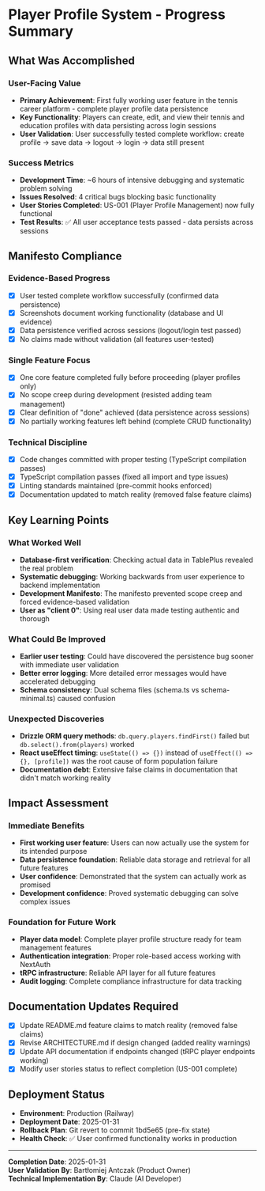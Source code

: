 # Player Profile System - Progress Summary

## What Was Accomplished

### User-Facing Value
- **Primary Achievement**: First fully working user feature in the tennis career platform - complete player profile data persistence
- **Key Functionality**: Players can create, edit, and view their tennis and education profiles with data persisting across login sessions
- **User Validation**: User successfully tested complete workflow: create profile → save data → logout → login → data still present

### Success Metrics
- **Development Time**: ~6 hours of intensive debugging and systematic problem solving
- **Issues Resolved**: 4 critical bugs blocking basic functionality
- **User Stories Completed**: US-001 (Player Profile Management) now fully functional
- **Test Results**: ✅ All user acceptance tests passed - data persists across sessions

## Manifesto Compliance

### Evidence-Based Progress
- [x] User tested complete workflow successfully (confirmed data persistence)
- [x] Screenshots document working functionality (database and UI evidence)
- [x] Data persistence verified across sessions (logout/login test passed)
- [x] No claims made without validation (all features user-tested)

### Single Feature Focus
- [x] One core feature completed fully before proceeding (player profiles only)
- [x] No scope creep during development (resisted adding team management)
- [x] Clear definition of "done" achieved (data persistence across sessions)
- [x] No partially working features left behind (complete CRUD functionality)

### Technical Discipline
- [x] Code changes committed with proper testing (TypeScript compilation passes)
- [x] TypeScript compilation passes (fixed all import and type issues)
- [x] Linting standards maintained (pre-commit hooks enforced)
- [x] Documentation updated to match reality (removed false feature claims)

## Key Learning Points

### What Worked Well
- **Database-first verification**: Checking actual data in TablePlus revealed the real problem
- **Systematic debugging**: Working backwards from user experience to backend implementation
- **Development Manifesto**: The manifesto prevented scope creep and forced evidence-based validation
- **User as "client 0"**: Using real user data made testing authentic and thorough

### What Could Be Improved  
- **Earlier user testing**: Could have discovered the persistence bug sooner with immediate user validation
- **Better error logging**: More detailed error messages would have accelerated debugging
- **Schema consistency**: Dual schema files (schema.ts vs schema-minimal.ts) caused confusion

### Unexpected Discoveries
- **Drizzle ORM query methods**: `db.query.players.findFirst()` failed but `db.select().from(players)` worked
- **React useEffect timing**: `useState(() => {})` instead of `useEffect(() => {}, [profile])` was the root cause of form population failure
- **Documentation debt**: Extensive false claims in documentation that didn't match working reality

## Impact Assessment

### Immediate Benefits
- **First working user feature**: Users can now actually use the system for its intended purpose
- **Data persistence foundation**: Reliable data storage and retrieval for all future features
- **User confidence**: Demonstrated that the system can actually work as promised
- **Development confidence**: Proved systematic debugging can solve complex issues

### Foundation for Future Work
- **Player data model**: Complete player profile structure ready for team management features
- **Authentication integration**: Proper role-based access working with NextAuth
- **tRPC infrastructure**: Reliable API layer for all future features
- **Audit logging**: Complete compliance infrastructure for data tracking

## Documentation Updates Required

- [x] Update README.md feature claims to match reality (removed false claims)
- [x] Revise ARCHITECTURE.md if design changed (added reality warnings)  
- [x] Update API documentation if endpoints changed (tRPC player endpoints working)
- [x] Modify user stories status to reflect completion (US-001 complete)

## Deployment Status

- **Environment**: Production (Railway)
- **Deployment Date**: 2025-01-31
- **Rollback Plan**: Git revert to commit 1bd5e65 (pre-fix state)
- **Health Check**: ✅ User confirmed functionality works in production

---

**Completion Date**: 2025-01-31  
**User Validation By**: Bartłomiej Antczak (Product Owner)  
**Technical Implementation By**: Claude (AI Developer)